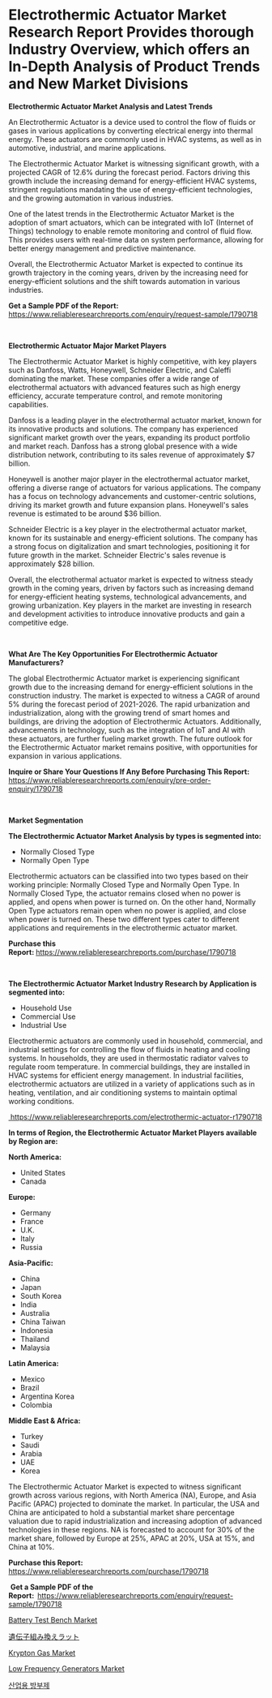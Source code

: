 <p><h1>Electrothermic Actuator Market Research Report Provides thorough Industry Overview, which offers an In-Depth Analysis of Product Trends and New Market Divisions</h1></p><p><strong>Electrothermic Actuator Market Analysis and Latest Trends</strong></p>
<p><p>An Electrothermic Actuator is a device used to control the flow of fluids or gases in various applications by converting electrical energy into thermal energy. These actuators are commonly used in HVAC systems, as well as in automotive, industrial, and marine applications.</p><p>The Electrothermic Actuator Market is witnessing significant growth, with a projected CAGR of 12.6% during the forecast period. Factors driving this growth include the increasing demand for energy-efficient HVAC systems, stringent regulations mandating the use of energy-efficient technologies, and the growing automation in various industries.</p><p>One of the latest trends in the Electrothermic Actuator Market is the adoption of smart actuators, which can be integrated with IoT (Internet of Things) technology to enable remote monitoring and control of fluid flow. This provides users with real-time data on system performance, allowing for better energy management and predictive maintenance.</p><p>Overall, the Electrothermic Actuator Market is expected to continue its growth trajectory in the coming years, driven by the increasing need for energy-efficient solutions and the shift towards automation in various industries.</p></p>
<p><strong>Get a Sample PDF of the Report:&nbsp;</strong> <a href="https://www.reliableresearchreports.com/enquiry/request-sample/1790718">https://www.reliableresearchreports.com/enquiry/request-sample/1790718</a></p>
<p>&nbsp;</p>
<p><strong>Electrothermic Actuator Major Market Players</strong></p>
<p><p>The Electrothermic Actuator Market is highly competitive, with key players such as Danfoss, Watts, Honeywell, Schneider Electric, and Caleffi dominating the market. These companies offer a wide range of electrothermal actuators with advanced features such as high energy efficiency, accurate temperature control, and remote monitoring capabilities.</p><p>Danfoss is a leading player in the electrothermal actuator market, known for its innovative products and solutions. The company has experienced significant market growth over the years, expanding its product portfolio and market reach. Danfoss has a strong global presence with a wide distribution network, contributing to its sales revenue of approximately $7 billion.</p><p>Honeywell is another major player in the electrothermal actuator market, offering a diverse range of actuators for various applications. The company has a focus on technology advancements and customer-centric solutions, driving its market growth and future expansion plans. Honeywell's sales revenue is estimated to be around $36 billion.</p><p>Schneider Electric is a key player in the electrothermal actuator market, known for its sustainable and energy-efficient solutions. The company has a strong focus on digitalization and smart technologies, positioning it for future growth in the market. Schneider Electric's sales revenue is approximately $28 billion.</p><p>Overall, the electrothermal actuator market is expected to witness steady growth in the coming years, driven by factors such as increasing demand for energy-efficient heating systems, technological advancements, and growing urbanization. Key players in the market are investing in research and development activities to introduce innovative products and gain a competitive edge.</p></p>
<p>&nbsp;</p>
<p><strong>What Are The Key Opportunities For Electrothermic Actuator Manufacturers?</strong></p>
<p><p>The global Electrothermic Actuator market is experiencing significant growth due to the increasing demand for energy-efficient solutions in the construction industry. The market is expected to witness a CAGR of around 5% during the forecast period of 2021-2026. The rapid urbanization and industrialization, along with the growing trend of smart homes and buildings, are driving the adoption of Electrothermic Actuators. Additionally, advancements in technology, such as the integration of IoT and AI with these actuators, are further fueling market growth. The future outlook for the Electrothermic Actuator market remains positive, with opportunities for expansion in various applications.</p></p>
<p><strong>Inquire or Share Your Questions If Any Before Purchasing This Report:</strong> <a href="https://www.reliableresearchreports.com/enquiry/pre-order-enquiry/1790718">https://www.reliableresearchreports.com/enquiry/pre-order-enquiry/1790718</a></p>
<p>&nbsp;</p>
<p><strong>Market Segmentation</strong></p>
<p><strong>The Electrothermic Actuator Market Analysis by types is segmented into:</strong></p>
<p><ul><li>Normally Closed Type</li><li>Normally Open Type</li></ul></p>
<p><p>Electrothermic actuators can be classified into two types based on their working principle: Normally Closed Type and Normally Open Type. In Normally Closed Type, the actuator remains closed when no power is applied, and opens when power is turned on. On the other hand, Normally Open Type actuators remain open when no power is applied, and close when power is turned on. These two different types cater to different applications and requirements in the electrothermic actuator market.</p></p>
<p><strong>Purchase this Report:&nbsp;</strong><a href="https://www.reliableresearchreports.com/purchase/1790718">https://www.reliableresearchreports.com/purchase/1790718</a></p>
<p>&nbsp;</p>
<p><strong>The Electrothermic Actuator Market Industry Research by Application is segmented into:</strong></p>
<p><ul><li>Household Use</li><li>Commercial Use</li><li>Industrial Use</li></ul></p>
<p><p>Electrothermic actuators are commonly used in household, commercial, and industrial settings for controlling the flow of fluids in heating and cooling systems. In households, they are used in thermostatic radiator valves to regulate room temperature. In commercial buildings, they are installed in HVAC systems for efficient energy management. In industrial facilities, electrothermic actuators are utilized in a variety of applications such as in heating, ventilation, and air conditioning systems to maintain optimal working conditions.</p></p>
<p><a href="https://www.reliableresearchreports.com/electrothermic-actuator-r1790718">&nbsp;https://www.reliableresearchreports.com/electrothermic-actuator-r1790718</a></p>
<p><strong>In terms of Region, the Electrothermic Actuator Market Players available by Region are:</strong></p>
<p>
    <p> <strong> North America: </strong>
        <ul>
            <li>United States</li>
            <li>Canada</li>
        </ul>
        </p> 
    <p> <strong> Europe: </strong>
        <ul>
            <li>Germany</li>
            <li>France</li>
            <li>U.K.</li>
            <li>Italy</li>
            <li>Russia</li>
        </ul>
        </p> 
    <p> <strong> Asia-Pacific: </strong>
        <ul>
            <li>China</li>
            <li>Japan</li>
            <li>South Korea</li>
            <li>India</li>
            <li>Australia</li>
            <li>China Taiwan</li>
            <li>Indonesia</li>
            <li>Thailand</li>
            <li>Malaysia</li>
        </ul>
        </p> 
    <p> <strong> Latin America: </strong>
        <ul>
            <li>Mexico</li>
            <li>Brazil</li>
            <li>Argentina Korea</li>
            <li>Colombia</li>
        </ul>
        </p> 
    <p> <strong> Middle East & Africa: </strong>
        <ul>
            <li>Turkey</li>
            <li>Saudi</li>
            <li>Arabia</li>
            <li>UAE</li>
            <li>Korea</li>
        </ul>
    </p>
    </p>
<p><p>The Electrothermic Actuator Market is expected to witness significant growth across various regions, with North America (NA), Europe, and Asia Pacific (APAC) projected to dominate the market. In particular, the USA and China are anticipated to hold a substantial market share percentage valuation due to rapid industrialization and increasing adoption of advanced technologies in these regions. NA is forecasted to account for 30% of the market share, followed by Europe at 25%, APAC at 20%, USA at 15%, and China at 10%.</p></p>
<p><strong>Purchase this Report: </strong><a href="https://www.reliableresearchreports.com/purchase/1790718">https://www.reliableresearchreports.com/purchase/1790718</a></p>
<p>&nbsp;<strong>Get a Sample PDF of the Report:&nbsp;&nbsp;</strong><a href="https://www.reliableresearchreports.com/enquiry/request-sample/1790718">https://www.reliableresearchreports.com/enquiry/request-sample/1790718</a></p>
<p><strong></strong></p>
<p><p><a href="https://github.com/yoshih12/Market-Research-Report-List-3/blob/main/battery-test-bench-market.md">Battery Test Bench Market</a></p><p><a href="https://medium.com/@jordanilliamson678678/%E9%81%BA%E4%BC%9D%E5%AD%90%E7%B5%84%E3%81%BF%E6%8F%9B%E3%81%88%E3%83%8D%E3%82%BA%E3%83%9F%E5%B8%82%E5%A0%B4%E8%AA%BF%E6%9F%BB%E3%83%AC%E3%83%9D%E3%83%BC%E3%83%88-%E3%81%9D%E3%81%AE%E6%AD%B4%E5%8F%B2%E3%81%A82024%E5%B9%B4%E3%81%8B%E3%82%892031%E5%B9%B4%E3%81%BE%E3%81%A7%E3%81%AE%E4%BA%88%E6%B8%AC-ffd7f35bf9c1">遺伝子組み換えラット</a></p><p><a href="https://issuu.com/reportprime-2/docs/krypton-gas-market-size-2030.pptx">Krypton Gas Market</a></p><p><a href="https://github.com/castoriffic/Market-Research-Report-List-4/blob/main/low-frequency-generators-market.md">Low Frequency Generators Market</a></p><p><a href="https://medium.com/@deborahward03/%EC%82%B0%EC%97%85-%EB%B0%A9%EB%B6%80%EC%A0%9C-%EC%8B%9C%EC%9E%A5%EC%9D%80-%EC%8B%9C%EC%9E%A5-%EC%A0%90%EC%9C%A0%EC%9C%A8-%EA%B7%9C%EB%AA%A8-%EB%B0%8F-2031%EB%85%84%EA%B9%8C%EC%A7%80-%EC%98%88%EC%83%81%EB%90%9C-%EC%98%88%EC%B8%A1%EC%97%90-%EC%B4%88%EC%A0%90%EC%9D%84-%EB%A7%9E%EC%B6%94%EA%B3%A0-%EC%9E%88%EC%8A%B5%EB%8B%88%EB%8B%A4-77362ed92235">산업용 방부제</a></p></p>